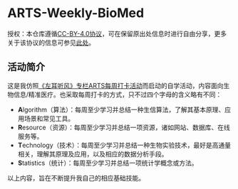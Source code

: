 # ARTS-Weekly-BioMed

授权：本仓库遵循[CC-BY-4.0协议](LICENSE)，可在保留原出处信息时进行自由分享，更多关于该协议的信息可参见[此处](https://creativecommons.org/licenses/by/4.0/deed.zh)。

## 活动简介

这是我仿照[《左耳听风》专栏ARTS每周打卡活动](https://github.com/yanlinlin82/ARTS-Weekly)而启动的自学活动，内容面向生物信息/精准医疗。也采取每周打卡的方式，只不过四个字母的含义略有不同：

* **A**lgorithm（算法）：每周至少学习并总结一种生信算法，了解其基本原理、应用场景和常见工具。
* **R**esource（资源）：每周至少学习并总结一项资源，诸如网站、数据库、在线服务等。
* **T**echnology（技术）：每周至少学习并总结一种生物实验技术，最好是高通量相关，理解其原理及应用，以及相应的数据分析手段。
* **S**tatistics（统计）：每周至少学习并总结一项统计学概念或方法。

以上内容，旨在不断提升我自己的相应基础技能。

